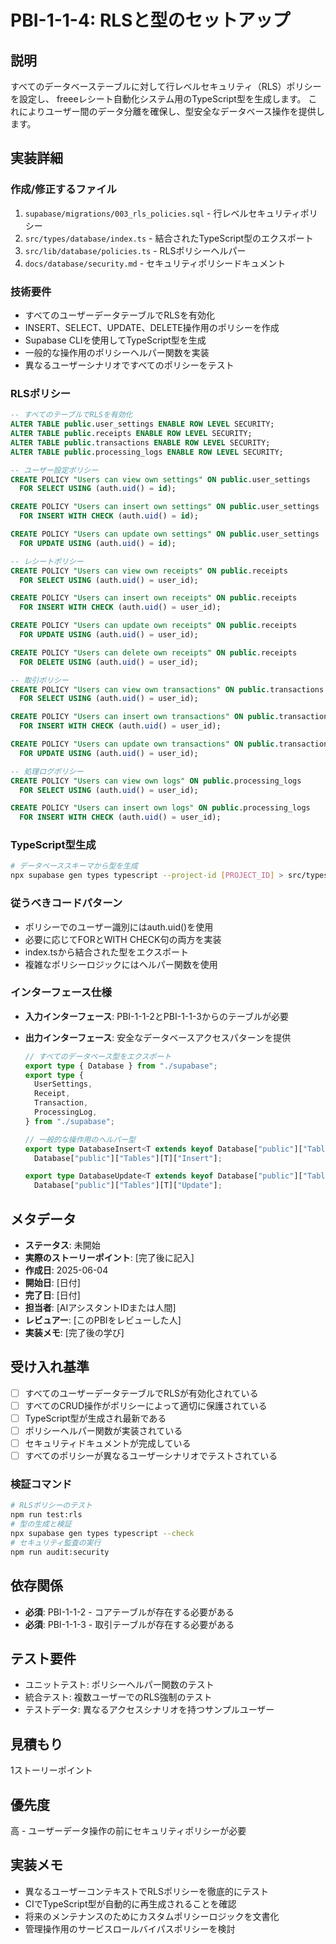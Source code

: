 # PBI-1-1-4: RLSと型のセットアップ

## 説明

すべてのデータベーステーブルに対して行レベルセキュリティ（RLS）ポリシーを設定し、
freeeレシート自動化システム用のTypeScript型を生成します。
これによりユーザー間のデータ分離を確保し、型安全なデータベース操作を提供します。

## 実装詳細

### 作成/修正するファイル

1. `supabase/migrations/003_rls_policies.sql` - 行レベルセキュリティポリシー
2. `src/types/database/index.ts` - 結合されたTypeScript型のエクスポート
3. `src/lib/database/policies.ts` - RLSポリシーヘルパー
4. `docs/database/security.md` - セキュリティポリシードキュメント

### 技術要件

- すべてのユーザーデータテーブルでRLSを有効化
- INSERT、SELECT、UPDATE、DELETE操作用のポリシーを作成
- Supabase CLIを使用してTypeScript型を生成
- 一般的な操作用のポリシーヘルパー関数を実装
- 異なるユーザーシナリオですべてのポリシーをテスト

### RLSポリシー

```sql
-- すべてのテーブルでRLSを有効化
ALTER TABLE public.user_settings ENABLE ROW LEVEL SECURITY;
ALTER TABLE public.receipts ENABLE ROW LEVEL SECURITY;
ALTER TABLE public.transactions ENABLE ROW LEVEL SECURITY;
ALTER TABLE public.processing_logs ENABLE ROW LEVEL SECURITY;

-- ユーザー設定ポリシー
CREATE POLICY "Users can view own settings" ON public.user_settings
  FOR SELECT USING (auth.uid() = id);

CREATE POLICY "Users can insert own settings" ON public.user_settings
  FOR INSERT WITH CHECK (auth.uid() = id);

CREATE POLICY "Users can update own settings" ON public.user_settings
  FOR UPDATE USING (auth.uid() = id);

-- レシートポリシー
CREATE POLICY "Users can view own receipts" ON public.receipts
  FOR SELECT USING (auth.uid() = user_id);

CREATE POLICY "Users can insert own receipts" ON public.receipts
  FOR INSERT WITH CHECK (auth.uid() = user_id);

CREATE POLICY "Users can update own receipts" ON public.receipts
  FOR UPDATE USING (auth.uid() = user_id);

CREATE POLICY "Users can delete own receipts" ON public.receipts
  FOR DELETE USING (auth.uid() = user_id);

-- 取引ポリシー
CREATE POLICY "Users can view own transactions" ON public.transactions
  FOR SELECT USING (auth.uid() = user_id);

CREATE POLICY "Users can insert own transactions" ON public.transactions
  FOR INSERT WITH CHECK (auth.uid() = user_id);

CREATE POLICY "Users can update own transactions" ON public.transactions
  FOR UPDATE USING (auth.uid() = user_id);

-- 処理ログポリシー
CREATE POLICY "Users can view own logs" ON public.processing_logs
  FOR SELECT USING (auth.uid() = user_id);

CREATE POLICY "Users can insert own logs" ON public.processing_logs
  FOR INSERT WITH CHECK (auth.uid() = user_id);
```

### TypeScript型生成

```bash
# データベーススキーマから型を生成
npx supabase gen types typescript --project-id [PROJECT_ID] > src/types/database/supabase.ts
```

### 従うべきコードパターン

- ポリシーでのユーザー識別にはauth.uid()を使用
- 必要に応じてFORとWITH CHECK句の両方を実装
- index.tsから結合された型をエクスポート
- 複雑なポリシーロジックにはヘルパー関数を使用

### インターフェース仕様

- **入力インターフェース**: PBI-1-1-2とPBI-1-1-3からのテーブルが必要
- **出力インターフェース**: 安全なデータベースアクセスパターンを提供

  ```typescript
  // すべてのデータベース型をエクスポート
  export type { Database } from "./supabase";
  export type {
    UserSettings,
    Receipt,
    Transaction,
    ProcessingLog,
  } from "./supabase";

  // 一般的な操作用のヘルパー型
  export type DatabaseInsert<T extends keyof Database["public"]["Tables"]> =
    Database["public"]["Tables"][T]["Insert"];

  export type DatabaseUpdate<T extends keyof Database["public"]["Tables"]> =
    Database["public"]["Tables"][T]["Update"];
  ```

## メタデータ

- **ステータス**: 未開始
- **実際のストーリーポイント**: [完了後に記入]
- **作成日**: 2025-06-04
- **開始日**: [日付]
- **完了日**: [日付]
- **担当者**: [AIアシスタントIDまたは人間]
- **レビュアー**: [このPBIをレビューした人]
- **実装メモ**: [完了後の学び]

## 受け入れ基準

- [ ] すべてのユーザーデータテーブルでRLSが有効化されている
- [ ] すべてのCRUD操作がポリシーによって適切に保護されている
- [ ] TypeScript型が生成され最新である
- [ ] ポリシーヘルパー関数が実装されている
- [ ] セキュリティドキュメントが完成している
- [ ] すべてのポリシーが異なるユーザーシナリオでテストされている

### 検証コマンド

```bash
# RLSポリシーのテスト
npm run test:rls
# 型の生成と検証
npx supabase gen types typescript --check
# セキュリティ監査の実行
npm run audit:security
```

## 依存関係

- **必須**: PBI-1-1-2 - コアテーブルが存在する必要がある
- **必須**: PBI-1-1-3 - 取引テーブルが存在する必要がある

## テスト要件

- ユニットテスト: ポリシーヘルパー関数のテスト
- 統合テスト: 複数ユーザーでのRLS強制のテスト
- テストデータ: 異なるアクセスシナリオを持つサンプルユーザー

## 見積もり

1ストーリーポイント

## 優先度

高 - ユーザーデータ操作の前にセキュリティポリシーが必要

## 実装メモ

- 異なるユーザーコンテキストでRLSポリシーを徹底的にテスト
- CIでTypeScript型が自動的に再生成されることを確認
- 将来のメンテナンスのためにカスタムポリシーロジックを文書化
- 管理操作用のサービスロールバイパスポリシーを検討
